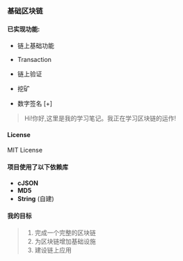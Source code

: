 ### 基础区块链

 #### 已实现功能:
 - 链上基础功能

 - Transaction

 - 链上验证

 - 挖矿

 - 数字签名 [+]

   

> Hi!你好,这里是我的学习笔记。我正在学习区块链的运作!



#### License

MIT License



#### 项目使用了以下依赖库

- **cJSON**
- **MD5**
- **String** (自建)




#### 我的目标

> 1. 完成一个完整的区块链
> 2. 为区块链增加基础设施
> 3. 建设链上应用